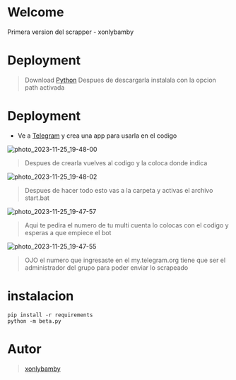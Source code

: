 # Welcome

Primera version del scrapper - xonlybamby

# Deployment
> Download  [Python](https://www.python.org/downloads/)
> Despues de descargarla instalala con la opcion path activada


# Deployment 

* Ve a [Telegram](https://my.telegram.org/auth) y crea una app para usarla en el codigo 

 
![photo_2023-11-25_19-48-00](https://github.com/xonlybamby/scrapper-v1/assets/93606292/f238604e-8d94-4324-9fec-e637fd2e17d5)

 > Despues de crearla vuelves al codigo y la coloca donde indica

![photo_2023-11-25_19-48-02](https://github.com/xonlybamby/scrapper-v1/assets/93606292/2fffdb34-e1ba-4d21-b48e-5d03acf20f11)

 > Despues de hacer todo esto vas a la carpeta y activas el archivo start.bat 

![photo_2023-11-25_19-47-57](https://github.com/xonlybamby/scrapper-v1/assets/93606292/a494759c-d9f5-4a0a-95fd-50f8fd9c3e4d)

 > Aqui te pedira el numero de tu multi cuenta lo colocas con el codigo y esperas a que empiece el bot

![photo_2023-11-25_19-47-55](https://github.com/xonlybamby/scrapper-v1/assets/93606292/2607e538-5475-4232-80cd-ad8d829fc839)

  > OJO el numero que ingresaste en el my.telegram.org tiene que ser el administrador del grupo para poder enviar lo scrapeado

# instalacion
```
pip install -r requirements
python -m beta.py
```


# Autor
> [xonlybamby](https://t.me/xonlybamby/)
